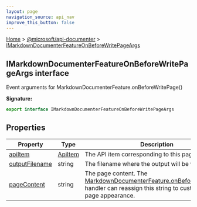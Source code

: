 ```yaml
---
layout: page
navigation_source: api_nav
improve_this_button: false
---
```



[Home](./index.md) &gt; [@microsoft/api-documenter](./api-documenter.md) &gt; [IMarkdownDocumenterFeatureOnBeforeWritePageArgs](./api-documenter.imarkdowndocumenterfeatureonbeforewritepageargs.md)

## IMarkdownDocumenterFeatureOnBeforeWritePageArgs interface

Event arguments for MarkdownDocumenterFeature.onBeforeWritePage()

<b>Signature:</b>

```typescript
export interface IMarkdownDocumenterFeatureOnBeforeWritePageArgs
```

## Properties

|  Property | Type | Description |
|  --- | --- | --- |
|  [apiItem](./api-documenter.imarkdowndocumenterfeatureonbeforewritepageargs.apiitem.md) | [ApiItem](./api-extractor-model.apiitem.md) | The API item corresponding to this page. |
|  [outputFilename](./api-documenter.imarkdowndocumenterfeatureonbeforewritepageargs.outputfilename.md) | string | The filename where the output will be written. |
|  [pageContent](./api-documenter.imarkdowndocumenterfeatureonbeforewritepageargs.pagecontent.md) | string | The page content. The [MarkdownDocumenterFeature.onBeforeWritePage()](./api-documenter.markdowndocumenterfeature.onbeforewritepage.md) handler can reassign this string to customize the page appearance. |
